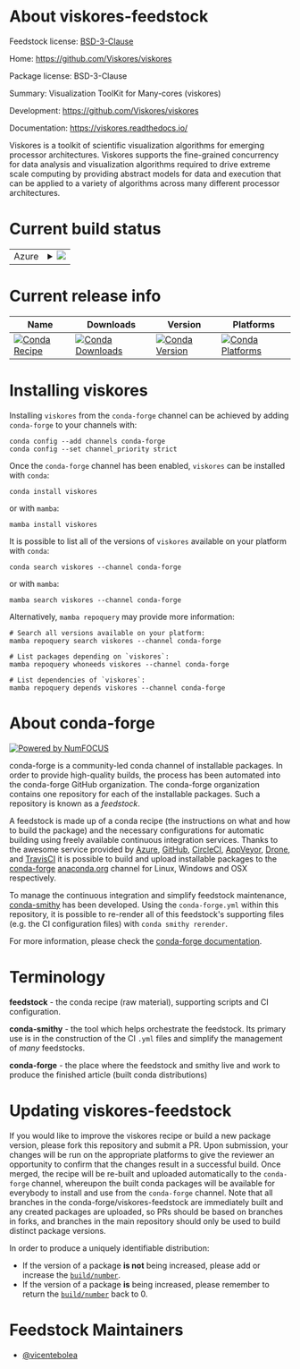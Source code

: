 About viskores-feedstock
========================

Feedstock license: [BSD-3-Clause](https://github.com/conda-forge/viskores-feedstock/blob/main/LICENSE.txt)

Home: https://github.com/Viskores/viskores

Package license: BSD-3-Clause

Summary: Visualization ToolKit for Many-cores (viskores)

Development: https://github.com/Viskores/viskores

Documentation: https://viskores.readthedocs.io/

Viskores is a toolkit of scientific visualization algorithms for emerging
processor architectures. Viskores supports the fine-grained concurrency for
data analysis and visualization algorithms required to drive extreme scale
computing by providing abstract models for data and execution that can be
applied to a variety of algorithms across many different processor
architectures.

Current build status
====================


<table>
    
  <tr>
    <td>Azure</td>
    <td>
      <details>
        <summary>
          <a href="https://dev.azure.com/conda-forge/feedstock-builds/_build/latest?definitionId=25540&branchName=main">
            <img src="https://dev.azure.com/conda-forge/feedstock-builds/_apis/build/status/viskores-feedstock?branchName=main">
          </a>
        </summary>
        <table>
          <thead><tr><th>Variant</th><th>Status</th></tr></thead>
          <tbody><tr>
              <td>linux_64</td>
              <td>
                <a href="https://dev.azure.com/conda-forge/feedstock-builds/_build/latest?definitionId=25540&branchName=main">
                  <img src="https://dev.azure.com/conda-forge/feedstock-builds/_apis/build/status/viskores-feedstock?branchName=main&jobName=linux&configuration=linux%20linux_64_" alt="variant">
                </a>
              </td>
            </tr><tr>
              <td>linux_aarch64</td>
              <td>
                <a href="https://dev.azure.com/conda-forge/feedstock-builds/_build/latest?definitionId=25540&branchName=main">
                  <img src="https://dev.azure.com/conda-forge/feedstock-builds/_apis/build/status/viskores-feedstock?branchName=main&jobName=linux&configuration=linux%20linux_aarch64_" alt="variant">
                </a>
              </td>
            </tr><tr>
              <td>osx_64</td>
              <td>
                <a href="https://dev.azure.com/conda-forge/feedstock-builds/_build/latest?definitionId=25540&branchName=main">
                  <img src="https://dev.azure.com/conda-forge/feedstock-builds/_apis/build/status/viskores-feedstock?branchName=main&jobName=osx&configuration=osx%20osx_64_" alt="variant">
                </a>
              </td>
            </tr><tr>
              <td>osx_arm64</td>
              <td>
                <a href="https://dev.azure.com/conda-forge/feedstock-builds/_build/latest?definitionId=25540&branchName=main">
                  <img src="https://dev.azure.com/conda-forge/feedstock-builds/_apis/build/status/viskores-feedstock?branchName=main&jobName=osx&configuration=osx%20osx_arm64_" alt="variant">
                </a>
              </td>
            </tr><tr>
              <td>win_64</td>
              <td>
                <a href="https://dev.azure.com/conda-forge/feedstock-builds/_build/latest?definitionId=25540&branchName=main">
                  <img src="https://dev.azure.com/conda-forge/feedstock-builds/_apis/build/status/viskores-feedstock?branchName=main&jobName=win&configuration=win%20win_64_" alt="variant">
                </a>
              </td>
            </tr>
          </tbody>
        </table>
      </details>
    </td>
  </tr>
</table>

Current release info
====================

| Name | Downloads | Version | Platforms |
| --- | --- | --- | --- |
| [![Conda Recipe](https://img.shields.io/badge/recipe-viskores-green.svg)](https://anaconda.org/conda-forge/viskores) | [![Conda Downloads](https://img.shields.io/conda/dn/conda-forge/viskores.svg)](https://anaconda.org/conda-forge/viskores) | [![Conda Version](https://img.shields.io/conda/vn/conda-forge/viskores.svg)](https://anaconda.org/conda-forge/viskores) | [![Conda Platforms](https://img.shields.io/conda/pn/conda-forge/viskores.svg)](https://anaconda.org/conda-forge/viskores) |

Installing viskores
===================

Installing `viskores` from the `conda-forge` channel can be achieved by adding `conda-forge` to your channels with:

```
conda config --add channels conda-forge
conda config --set channel_priority strict
```

Once the `conda-forge` channel has been enabled, `viskores` can be installed with `conda`:

```
conda install viskores
```

or with `mamba`:

```
mamba install viskores
```

It is possible to list all of the versions of `viskores` available on your platform with `conda`:

```
conda search viskores --channel conda-forge
```

or with `mamba`:

```
mamba search viskores --channel conda-forge
```

Alternatively, `mamba repoquery` may provide more information:

```
# Search all versions available on your platform:
mamba repoquery search viskores --channel conda-forge

# List packages depending on `viskores`:
mamba repoquery whoneeds viskores --channel conda-forge

# List dependencies of `viskores`:
mamba repoquery depends viskores --channel conda-forge
```


About conda-forge
=================

[![Powered by
NumFOCUS](https://img.shields.io/badge/powered%20by-NumFOCUS-orange.svg?style=flat&colorA=E1523D&colorB=007D8A)](https://numfocus.org)

conda-forge is a community-led conda channel of installable packages.
In order to provide high-quality builds, the process has been automated into the
conda-forge GitHub organization. The conda-forge organization contains one repository
for each of the installable packages. Such a repository is known as a *feedstock*.

A feedstock is made up of a conda recipe (the instructions on what and how to build
the package) and the necessary configurations for automatic building using freely
available continuous integration services. Thanks to the awesome service provided by
[Azure](https://azure.microsoft.com/en-us/services/devops/), [GitHub](https://github.com/),
[CircleCI](https://circleci.com/), [AppVeyor](https://www.appveyor.com/),
[Drone](https://cloud.drone.io/welcome), and [TravisCI](https://travis-ci.com/)
it is possible to build and upload installable packages to the
[conda-forge](https://anaconda.org/conda-forge) [anaconda.org](https://anaconda.org/)
channel for Linux, Windows and OSX respectively.

To manage the continuous integration and simplify feedstock maintenance,
[conda-smithy](https://github.com/conda-forge/conda-smithy) has been developed.
Using the ``conda-forge.yml`` within this repository, it is possible to re-render all of
this feedstock's supporting files (e.g. the CI configuration files) with ``conda smithy rerender``.

For more information, please check the [conda-forge documentation](https://conda-forge.org/docs/).

Terminology
===========

**feedstock** - the conda recipe (raw material), supporting scripts and CI configuration.

**conda-smithy** - the tool which helps orchestrate the feedstock.
                   Its primary use is in the construction of the CI ``.yml`` files
                   and simplify the management of *many* feedstocks.

**conda-forge** - the place where the feedstock and smithy live and work to
                  produce the finished article (built conda distributions)


Updating viskores-feedstock
===========================

If you would like to improve the viskores recipe or build a new
package version, please fork this repository and submit a PR. Upon submission,
your changes will be run on the appropriate platforms to give the reviewer an
opportunity to confirm that the changes result in a successful build. Once
merged, the recipe will be re-built and uploaded automatically to the
`conda-forge` channel, whereupon the built conda packages will be available for
everybody to install and use from the `conda-forge` channel.
Note that all branches in the conda-forge/viskores-feedstock are
immediately built and any created packages are uploaded, so PRs should be based
on branches in forks, and branches in the main repository should only be used to
build distinct package versions.

In order to produce a uniquely identifiable distribution:
 * If the version of a package **is not** being increased, please add or increase
   the [``build/number``](https://docs.conda.io/projects/conda-build/en/latest/resources/define-metadata.html#build-number-and-string).
 * If the version of a package **is** being increased, please remember to return
   the [``build/number``](https://docs.conda.io/projects/conda-build/en/latest/resources/define-metadata.html#build-number-and-string)
   back to 0.

Feedstock Maintainers
=====================

* [@vicentebolea](https://github.com/vicentebolea/)


